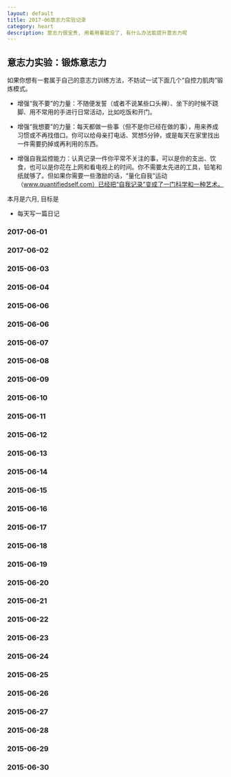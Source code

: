 ```yaml
---
layout: default
title: 2017-06意志力实验记录
category: heart
description: 意志力很宝贵, 用着用着就没了, 有什么办法能提升意志力呢
---
```


## 意志力实验：锻炼意志力

如果你想有一套属于自己的意志力训练方法，不妨试一试下面几个“自控力肌肉”锻炼模式。

* 增强“我不要”的力量：不随便发誓（或者不说某些口头禅）、坐下的时候不跷脚、用不常用的手进行日常活动，比如吃饭和开门。

* 增强“我想要”的力量：每天都做一些事（但不是你已经在做的事），用来养成习惯或不再找借口。你可以给母亲打电话、冥想5分钟，或是每天在家里找出一件需要扔掉或再利用的东西。

* 增强自我监控能力：认真记录一件你平常不关注的事，可以是你的支出、饮食，也可以是你花在上网和看电视上的时间。你不需要太先进的工具，铅笔和纸就够了。但如果你需要一些激励的话，“量化自我”运动（www.quantifiedself.com）已经把“自我记录”变成了一门科学和一种艺术。

本月是六月, 目标是

* 每天写一篇日记 


### 2017-06-01
### 2017-06-02
### 2015-06-03 
### 2015-06-04
### 2015-06-06 
### 2015-06-06 
### 2015-06-07 
### 2015-06-08 
### 2015-06-09 
### 2015-06-10 
### 2015-06-11 
### 2015-06-12 
### 2015-06-13 
### 2015-06-14 
### 2015-06-15 
### 2015-06-16 
### 2015-06-17 
### 2015-06-18 
### 2015-06-19 
### 2015-06-20 
### 2015-06-21 
### 2015-06-22 
### 2015-06-23 
### 2015-06-24 
### 2015-06-25 
### 2015-06-26 
### 2015-06-27 
### 2015-06-28 
### 2015-06-29
### 2015-06-30
